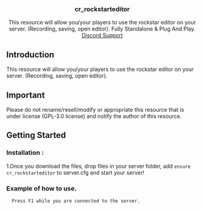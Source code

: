 <div align="center">
  <a href="https://github.com/crcloud-fr/cr_rockstarteditor"> </a>
  <h3 align="center">cr_rockstarteditor</h3>

  <p align="center">
    This resource will allow you/your players to use the rockstar editor on your server. (Recording, saving, open editor). Fully Standalone & Plug And Play.
    <br />
    <a href="https://discord.gg/2QgKq68gDP">Discord Support</a>
  </p>
</div>

## Introduction

This resource will allow you/your players to use the rockstar editor on your server. (Recording, saving, open editor).

## Important

Please do not rename/resell/modify or appropriate this resource that is under license (GPL-3.0 license) and notify the author of this resource.

## Getting Started

### Installation : 

1.Once you download the files, drop files in your server folder, add `ensure cr_rockstarteditor` to server.cfg and start your server!

### Example of how to use.
  ```sh
    Press F1 while you are connected to the server.
  ```
